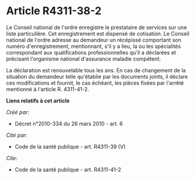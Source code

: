 # Article R4311-38-2

Le Conseil national de l'ordre enregistre le prestataire de services sur une liste particulière. Cet enregistrement est
dispensé de cotisation. Le Conseil national de l'ordre adresse au demandeur un récépissé comportant son numéro
d'enregistrement, mentionnant, s'il y a lieu, la ou les spécialités correspondant aux qualifications professionnelles qu'il a
déclarées et précisant l'organisme national d'assurance maladie compétent. 

La déclaration est renouvelable tous les ans. En cas de changement de la situation du demandeur telle qu'établie par les
documents joints, il déclare ces modifications et fournit, le cas échéant, les pièces fixées par l'arrêté mentionné à
l'article R. 4311-41-2.

**Liens relatifs à cet article**

_Créé par_:

  - Décret n°2010-334 du 26 mars 2010 - art. 6

_Cité par_:

  - Code de la santé publique - art. R4311-39 (V)

_Cite_:

  - Code de la santé publique - art. R4311-41-2
